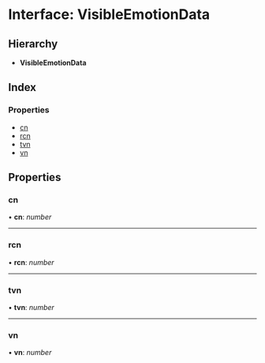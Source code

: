 # Interface: VisibleEmotionData

## Hierarchy

* **VisibleEmotionData**

## Index

### Properties

* [cn](annoto.visibleemotiondata.md#cn)
* [rcn](annoto.visibleemotiondata.md#rcn)
* [tvn](annoto.visibleemotiondata.md#tvn)
* [vn](annoto.visibleemotiondata.md#vn)

## Properties

###  cn

• **cn**: *number*

___

###  rcn

• **rcn**: *number*

___

###  tvn

• **tvn**: *number*

___

###  vn

• **vn**: *number*
